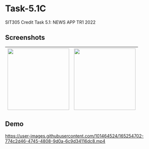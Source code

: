 # Task-5.1C
SIT305 Credit Task 5.1: NEWS APP TR1 2022
## Screenshots
|<img src="https://user-images.githubusercontent.com/101464524/165254515-1c42eac6-2132-4884-b11b-330a623f3b13.png" width=200/>|<img src="https://user-images.githubusercontent.com/101464524/165254558-23ad83d4-92ff-4c67-b023-1a1a154611cb.png" width=200/>|
|:--:|:--:|

## Demo
https://user-images.githubusercontent.com/101464524/165254702-774c2d46-4745-4808-9d0a-6c9d34116dc8.mp4

